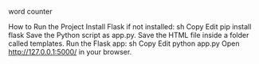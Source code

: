 word counter

How to Run the Project
Install Flask if not installed:
 sh
Copy
Edit
pip install flask
Save the Python script as app.py.
Save the HTML file inside a folder called templates.
Run the Flask app:
   sh
   Copy
   Edit
python app.py
Open http://127.0.0.1:5000/ in your browser.
